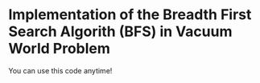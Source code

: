 # Implementation of the Breadth First Search Algorith (BFS) in Vacuum World Problem

You can use this code anytime!
